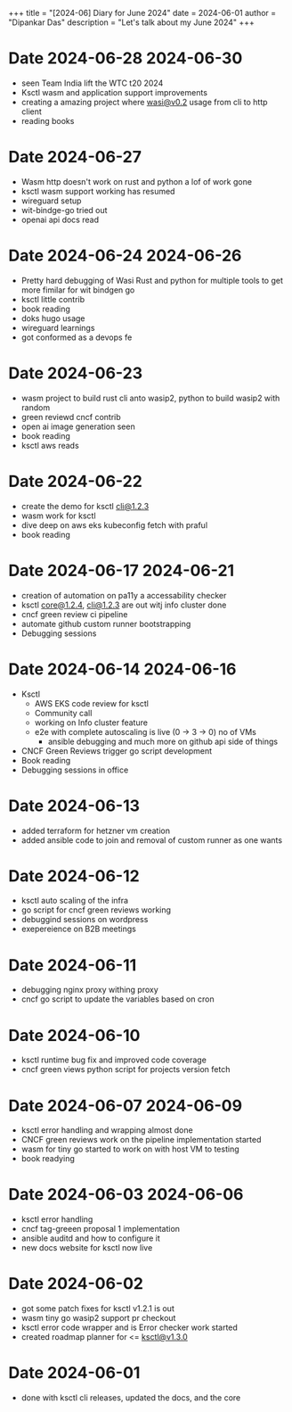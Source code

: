+++
title = "[2024-06] Diary for June 2024"
date = 2024-06-01
author = "Dipankar Das"
description = "Let's talk about my June 2024"
+++

# Date 2024-06-28 2024-06-30
* seen Team India lift the WTC t20 2024
* Ksctl wasm and application support improvements
* creating a amazing project where wasi@v0.2 usage from cli to http client
* reading books

# Date 2024-06-27
* Wasm http doesn't work on rust and python a lof of work gone
* ksctl wasm support working has resumed
* wireguard setup
* wit-bindge-go tried out
* openai api docs read

# Date 2024-06-24 2024-06-26
* Pretty hard debugging of Wasi Rust and python for multiple tools to get more fimilar for wit bindgen go
* ksctl little contrib
* book reading
* doks hugo usage
* wireguard learnings
* got conformed as a devops fe

# Date 2024-06-23
* wasm project to build rust cli anto wasip2, python to build wasip2 with random
* green reviewd cncf contrib
* open ai image generation seen
* book reading
* ksctl aws reads

# Date 2024-06-22
* create the demo for ksctl cli@1.2.3
* wasm work for ksctl
* dive deep on aws eks kubeconfig fetch with praful
* book reading

# Date 2024-06-17 2024-06-21
* creation of automation on pa11y a accessability checker
* ksctl core@1.2.4, cli@1.2.3 are out witj info cluster done
* cncf green review ci pipeline
* automate github custom runner bootstrapping
* Debugging sessions

# Date 2024-06-14 2024-06-16
* Ksctl
  * AWS EKS code review for ksctl
  * Community call
  * working on Info cluster feature
  * e2e with complete autoscaling is live (0 -> 3 -> 0) no of VMs
    * ansible debugging and much more on github api side of things
* CNCF Green Reviews trigger go script development
* Book reading
* Debugging sessions in office

# Date 2024-06-13
* added terraform for hetzner vm creation
* added ansible code to join and removal of custom runner as one wants

# Date 2024-06-12
* ksctl auto scaling of the infra
* go script for cncf green reviews working
* debuggind sessions on wordpress
* exepereience on B2B meetings

# Date 2024-06-11
* debugging nginx proxy withing proxy
* cncf go script to update the variables based on cron

# Date 2024-06-10
* ksctl runtime bug fix and improved code coverage
* cncf green views python script for projects version fetch

# Date 2024-06-07 2024-06-09
* ksctl error handling and wrapping almost done
* CNCF green reviews work on the pipeline implementation started
* wasm for tiny go started to work on with host VM to testing
* book readying

# Date 2024-06-03 2024-06-06
* ksctl error handling
* cncf tag-greeen proposal 1 implementation
* ansible auditd and how to configure it
* new docs website for ksctl now live

# Date 2024-06-02
* got some patch fixes for ksctl v1.2.1 is out
* wasm tiny go wasip2 support pr checkout
* ksctl error code wrapper and is Error checker work started
* created roadmap planner for <= ksctl@v1.3.0

# Date 2024-06-01
* done with ksctl cli releases, updated the docs, and the core

